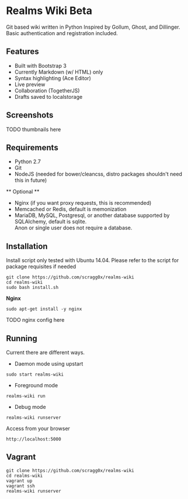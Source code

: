 # Realms Wiki Beta

Git based wiki written in Python
Inspired by Gollum, Ghost, and Dillinger.
Basic authentication and registration included.

## Features

- Built with Bootstrap 3
- Currently Markdown (w/ HTML) only
- Syntax highlighting (Ace Editor)
- Live preview
- Collaboration (TogetherJS)
- Drafts saved to localstorage

## Screenshots

TODO thumbnails here

## Requirements
- Python 2.7
- Git
- NodeJS (needed for bower/cleancss, distro packages shouldn't need this in future)

** Optional **
- Nginx (if you want proxy requests, this is recommended)
- Memcached or Redis, default is memonization
- MariaDB, MySQL, Postgresql, or another database supported by SQLAlchemy, default is sqlite.  
Anon or single user does not require a database.

## Installation
Install script only tested with Ubuntu 14.04.
Please refer to the script for package requisites if needed

```
git clone https://github.com/scragg0x/realms-wiki
cd realms-wiki
sudo bash install.sh
```

**Nginx**

```sudo apt-get install -y nginx```

TODO nginx config here

## Running

Current there are different ways.

- Daemon mode using upstart

```sudo start realms-wiki```

- Foreground mode

```realms-wiki run```

- Debug mode

```realms-wiki runserver```

Access from your browser

```http://localhost:5000```

## Vagrant

```
git clone https://github.com/scragg0x/realms-wiki
cd realms-wiki
vagrant up
vagrant ssh
realms-wiki runserver
```
